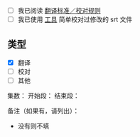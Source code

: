 - [ ] 我已阅读 [翻译标准／校对规则](https://github.com/Apollonyan/Developing-iOS-11-Apps-with-Swift/blob/master/translation-style-guide.md)
- [ ] 我已使用 [工具](https://github.com/Apollonyan/Developing-iOS-11-Apps-with-Swift/blob/master/tools/validation/main.swift) 简单校对过修改的 srt 文件

## 类型
- [x] 翻译
- [ ] 校对
- [ ] 其他

集数：
开始段：
结束段：

备注（如果有，请列出）：
- 没有则不填
